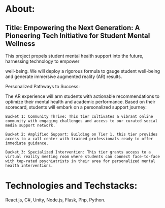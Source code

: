 # About: 
## Title: Empowering the Next Generation: A Pioneering Tech Initiative for Student Mental Wellness

This project propels student mental health support into the future, harnessing technology to empower

 well-being.  We will deploy a rigorous formula to gauge student well-being and generate immersive augmented reality (AR) results.

Personalized Pathways to Success:

The AR experience will arm students with actionable recommendations to optimize their mental health and academic performance. Based on their scorecard, students will embark on a personalized support journey:

    Bucket 1: Community Thrive: This tier cultivates a vibrant online community with engaging challenges and access to our curated social media support network.

    Bucket 2: Amplified Support: Building on Tier 1, this tier provides access to a call center with trained professionals ready to offer immediate guidance.

    Bucket 3: Specialized Intervention: This tier grants access to a virtual reality meeting room where students can connect face-to-face with top-rated psychiatrists in their area for personalized mental health interventions.

# Technologies and Techstacks:

React.js, C#, Unity, Node.js, Flask, Php, Python.
